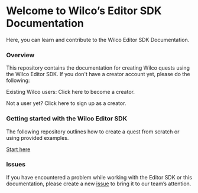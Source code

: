 # Welcome to Wilco’s Editor SDK Documentation

Here, you can learn and contribute to the Wilco Editor SDK Documentation.

### **Overview**
This repository contains the documentation for creating Wilco quests using the Wilco Editor SDK. If you don't have a creator account yet, please do the following:

Existing Wilco users: Click here to become a creator.

Not a user yet? Click here to sign up as a creator.

### **Getting started with the Wilco Editor SDK**
The following repository outlines how to create a quest from scratch or using provided examples.

[Start here](https://github.com/trywilco/wilcosdk/blob/main/questcreation.md)

### **Issues**
If you have encountered a problem while working with the Editor SDK or this documentation, please create a new [issue](https://github.com/trywilco/wilcosdk/issues) to bring it to our team’s attention. 
